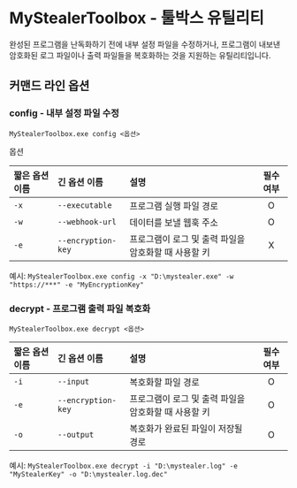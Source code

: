 # MyStealerToolbox - 툴박스 유틸리티

완성된 프로그램을 난독화하기 전에 내부 설정 파일을 수정하거나, 프로그램이 내보낸 암호화된 로그 파일이나 출력 파일들을 복호화하는 것을 지원하는 유틸리티입니다.

## 커맨드 라인 옵션

### config - 내부 설정 파일 수정

`MyStealerToolbox.exe config <옵션>`

몹션

|짧은 옵션 이름|긴 옵션 이름|설명|필수 여부|
|:---|:---|:---|:---:|
|`-x`|`--executable`|프로그램 실행 파일 경로|O|
|`-w`|`--webhook-url`|데이터를 보낼 웹훅 주소|O|
|`-e`|`--encryption-key`|프로그램이 로그 및 출력 파일을 암호화할 때 사용할 키|X|

예시: `MyStealerToolbox.exe config -x "D:\mystealer.exe" -w "https://***" -e "MyEncryptionKey"`

### decrypt - 프로그램 출력 파일 복호화

`MyStealerToolbox.exe decrypt <옵션>`

|짧은 옵션 이름|긴 옵션 이름|설명|필수 여부|
|:---|:---|:---|:---:|
|`-i`|`--input`|복호화할 파일 경로|O|
|`-e`|`--encryption-key`|프로그램이 로그 및 출력 파일을 암호화할 때 사용할 키|O|
|`-o`|`--output`|복호화가 완료된 파일이 저장될 경로|O|

예시: `MyStealerToolbox.exe decrypt -i "D:\mystealer.log" -e "MyStealerKey" -o "D:\mystealer.log.dec"`
